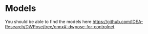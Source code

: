 # Models

You should be able to find the models here https://github.com/IDEA-Research/DWPose/tree/onnx#-dwpose-for-controlnet